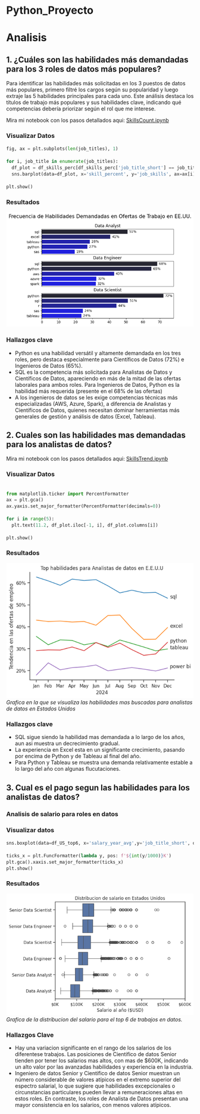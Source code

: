 # Python_Proyecto

# Analisis
## 1. ¿Cuáles son las habilidades más demandadas para los 3 roles de datos más populares?

Para identificar las habilidades más solicitadas en los 3 puestos de datos más populares, primero filtré los cargos según su popularidad y luego extraje las 5 habilidades principales para cada uno. Este análisis destaca los títulos de trabajo más populares y sus habilidades clave, indicando qué competencias debería priorizar según el rol que me interese.

Mira mi notebook con los pasos detallados aqui:
[SkillsCount.ipynb](/SkillsCount.ipynb)

### Visualizar Datos

``` python
fig, ax = plt.subplots(len(job_titles), 1)

for i, job_title in enumerate(job_titles):
  df_plot = df_skills_perc[df_skills_perc['job_title_short'] == job_title].head(5)
  sns.barplot(data=df_plot, x='skill_percent', y='job_skills', ax=ax[i], hue='skill_count',palette='dark:b_r')

plt.show()
```

### Resultados
![Visualizacion de las habilidades mas populares para datos](imagenes/skill_demand_all_data_roles.png)

### Hallazgos clave
 - Python es una habilidad versátil y altamente demandada en los tres roles, pero destaca especialmente para Científicos de Datos (72%) e Ingenieros de Datos (65%).
 - SQL es la competencia más solicitada para Analistas de Datos y Científicos de Datos, apareciendo en más de la mitad de las ofertas laborales para ambos roles. Para Ingenieros de Datos, Python es la habilidad más requerida (presente en el 68% de las ofertas)
 - A los ingenieros de datos se les exige competencias técnicas más especializadas (AWS, Azure, Spark), a diferencia de Analistas y Científicos de Datos, quienes necesitan dominar herramientas más generales de gestión y análisis de datos (Excel, Tableau).


## 2. Cuales son las habilidades mas demandadas para los analistas de datos?

Mira mi notebook con los pasos detallados aqui:
[SkillsTrend.ipynb](/SkillsTrend.ipynb)

### Visualizar Datos

``` python

from matplotlib.ticker import PercentFormatter
ax = plt.gca()
ax.yaxis.set_major_formatter(PercentFormatter(decimals=0))

for i in range(5):
  plt.text(11.2, df_plot.iloc[-1, i], df_plot.columns[i])

plt.show()

```

### Resultados

![Top Habilidades para Analistas de Datos en E.E.U.U](/imagenes/skill_trend_DA.png)
*Grafica en la que se visualiza las habilidades mas buscadas para analistas de datos en Estados Unidos*

### Hallazgos clave
- SQL sigue siendo la habilidad mas demandada a lo largo de los años, aun asi muestra un decrecimiento gradual.
- La experiencia en Excel esta en un significante crecimiento, pasando por encima de Python y de Tableau al final del año.
- Para Python y Tableau se muestra una demanda relativamente estable a lo largo del año con algunas flucutaciones.

## 3. Cual es el pago segun las habilidades para los analistas de datos?

### Analisis de salario para roles en datos

### Visualizar datos

``` python
sns.boxplot(data=df_US_top6, x='salary_year_avg',y='job_title_short', order=job_order)

ticks_x = plt.FuncFormatter(lambda y, pos: f'${int(y/1000)}K')
plt.gca().xaxis.set_major_formatter(ticks_x)
plt.show()
```

### Resultados
![Distribucion de salario en roles de datos en Estados Unidos](/imagenes/salary_analysis.png)
*Grafica de la distribucion del salario para el top 6 de trabajos en datos.*
### Hallazgos Clave

- Hay una variacion significante en el rango de los salarios de los diferentese trabajos. Las posiciones de Cientifico de datos Senior tienden por tener los salarios mas altos, con mas de $600K, indicando un alto valor por las avanzadas habilidades y experiencia en la industria.
- Ingeniero de datos Senior y Cientifico de datos Senior muestran un número considerable de valores atípicos en el extremo superior del espectro salarial, lo que sugiere que habilidades excepcionales o circunstancias particulares pueden llevar a remuneraciones altas en estos roles. En contraste, los roles de Analista de Datos presentan una mayor consistencia en los salarios, con menos valores atípicos.
